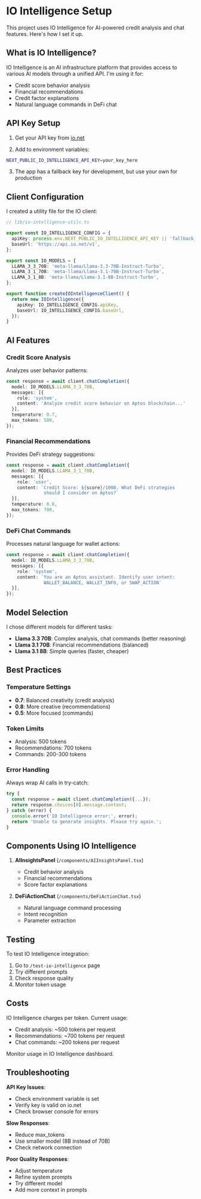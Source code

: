 # IO Intelligence Setup

This project uses IO Intelligence for AI-powered credit analysis and chat features. Here's how I set it up.

## What is IO Intelligence?

IO Intelligence is an AI infrastructure platform that provides access to various AI models through a unified API. I'm using it for:
- Credit score behavior analysis
- Financial recommendations
- Credit factor explanations
- Natural language commands in DeFi chat

## API Key Setup

1. Get your API key from [io.net](https://io.net)

2. Add to environment variables:
```bash
NEXT_PUBLIC_IO_INTELLIGENCE_API_KEY=your_key_here
```

3. The app has a fallback key for development, but use your own for production

## Client Configuration

I created a utility file for the IO client:

```typescript
// lib/io-intelligence-utils.ts

export const IO_INTELLIGENCE_CONFIG = {
  apiKey: process.env.NEXT_PUBLIC_IO_INTELLIGENCE_API_KEY || 'fallback_key',
  baseUrl: 'https://api.io.net/v1',
};

export const IO_MODELS = {
  LLAMA_3_3_70B: 'meta-llama/Llama-3.3-70B-Instruct-Turbo',
  LLAMA_3_1_70B: 'meta-llama/Llama-3.1-70B-Instruct-Turbo',
  LLAMA_3_1_8B: 'meta-llama/Llama-3.1-8B-Instruct-Turbo',
};

export function createIOIntelligenceClient() {
  return new IOIntelligence({
    apiKey: IO_INTELLIGENCE_CONFIG.apiKey,
    baseUrl: IO_INTELLIGENCE_CONFIG.baseUrl,
  });
}
```

## AI Features

### Credit Score Analysis

Analyzes user behavior patterns:

```typescript
const response = await client.chatCompletion({
  model: IO_MODELS.LLAMA_3_3_70B,
  messages: [{
    role: 'system',
    content: 'Analyze credit score behavior on Aptos blockchain...'
  }],
  temperature: 0.7,
  max_tokens: 500,
});
```

### Financial Recommendations

Provides DeFi strategy suggestions:

```typescript
const response = await client.chatCompletion({
  model: IO_MODELS.LLAMA_3_1_70B,
  messages: [{
    role: 'user',
    content: `Credit Score: ${score}/1000. What DeFi strategies 
              should I consider on Aptos?`
  }],
  temperature: 0.8,
  max_tokens: 700,
});
```

### DeFi Chat Commands

Processes natural language for wallet actions:

```typescript
const response = await client.chatCompletion({
  model: IO_MODELS.LLAMA_3_3_70B,
  messages: [{
    role: 'system',
    content: `You are an Aptos assistant. Identify user intent:
              WALLET_BALANCE, WALLET_INFO, or SWAP_ACTION`
  }],
});
```

## Model Selection

I chose different models for different tasks:

- **Llama 3.3 70B**: Complex analysis, chat commands (better reasoning)
- **Llama 3.1 70B**: Financial recommendations (balanced)
- **Llama 3.1 8B**: Simple queries (faster, cheaper)

## Best Practices

### Temperature Settings
- **0.7**: Balanced creativity (credit analysis)
- **0.8**: More creative (recommendations)
- **0.5**: More focused (commands)

### Token Limits
- Analysis: 500 tokens
- Recommendations: 700 tokens
- Commands: 200-300 tokens

### Error Handling

Always wrap AI calls in try-catch:

```typescript
try {
  const response = await client.chatCompletion({...});
  return response.choices[0].message.content;
} catch (error) {
  console.error('IO Intelligence error:', error);
  return 'Unable to generate insights. Please try again.';
}
```

## Components Using IO Intelligence

1. **AIInsightsPanel** (`/components/AIInsightsPanel.tsx`)
   - Credit behavior analysis
   - Financial recommendations
   - Score factor explanations

2. **DeFiActionChat** (`/components/DeFiActionChat.tsx`)
   - Natural language command processing
   - Intent recognition
   - Parameter extraction

## Testing

To test IO Intelligence integration:

1. Go to `/test-io-intelligence` page
2. Try different prompts
3. Check response quality
4. Monitor token usage

## Costs

IO Intelligence charges per token. Current usage:
- Credit analysis: ~500 tokens per request
- Recommendations: ~700 tokens per request
- Chat commands: ~200 tokens per request

Monitor usage in IO Intelligence dashboard.

## Troubleshooting

**API Key Issues**:
- Check environment variable is set
- Verify key is valid on io.net
- Check browser console for errors

**Slow Responses**:
- Reduce max_tokens
- Use smaller model (8B instead of 70B)
- Check network connection

**Poor Quality Responses**:
- Adjust temperature
- Refine system prompts
- Try different model
- Add more context in prompts
